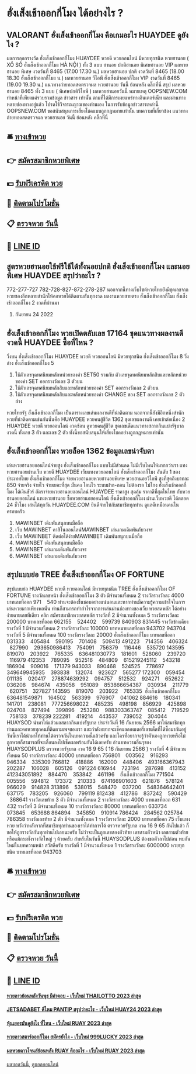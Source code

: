 # ฮั่งเส็งเช้าออกกี่โมง ได้อย่างไร ?
## VALORANT ฮั่งเส็งเช้าออกกี่โมง คือเกมอะไร HUAYDEE ดูยังไง ?
ผลการออกรางวัล ฮั่งเส็งเช้าออกกี่โมง HUAYDEE หวยดี หวยออนไลน์ มีหวยทุกชนิด หวยฮานอย ( XỔ SỐ ฮั่งเส็งเช้าออกกี่โมง HÀ NỘI ) ทั้ง 3 แบบ ฮานอย ปกติฮานอย พิเศษฮานอย VIP
ผลหวยฮานอย พิเศษ งวดวันที่ 8465 (17.00 17.30 น.)
ผลหวยฮานอย ปกติ งวดวันที่ 8465 (18.00 18.30 ฮั่งเส็งเช้าออกกี่โมง น.)
ผลหวยฮานอย วีไอพี ฮั่งเส็งเช้าออกกี่โมง VIP งวดวันที่ 8465 (19.00 19.30 น.)
 แนวทางถ่ายทอดสดตรวจผล หวยฮานอย วันนี้ ย้อนหลัง คลิ๊กที่นี่ 
สรุป ผลหวยฮานอย 8465 ทั้ง 3 แบบ ( พิเศษปกติวีไอพี ) ผลหวยฮานอยวันนี้
หมายเหตุ OOPSNEW.COM ทำหน้าที่เพียงแค่รวบรวมข้อมูล ข่าวสาร เท่านั้น ตามที่ได้มีการเผยแพร่ทางอินเตอร์เน็ท และผ่านทางหลายช่องทางอยู่แล้ว โปรดใช้วิจารณญาณของท่านเอง ในการรับข้อมูลข่าวสารเหล่านี้ OOPSNEW.COM ขอสนับสนุนการเสี่ยงโชคแบบถูกกฎหมายเท่านั้น
บทความที่เกี่ยวข้อง
แนวทางถ่ายทอดสดตรวจผล หวยฮานอย วันนี้ ย้อนหลัง คลิ๊กที่นี่

## 🛎 [ทางเข้าหวย](https://bit.ly/3BG5bNw)
## 👉 [สมัครสมาชิกหวยพิเศษ](https://bit.ly/3BG5bNw)
## 💵 [รับฟรีเครดิต หวย](https://bit.ly/3C3mvgS)
## 👑 [ติดตามโปรโมชั่น](https://bit.ly/3C3mvgS)
## 📋 [ตรวจหวย วันนี้](https://bit.ly/3C3mvgS)
## 📱 [LINE ID](https://bit.ly/3C3mvgS)

## สูตรหวยฮานอยใช้ฟรีใช้ได้ทั้งนอยปกติ ฮั่งเส็งเช้าออกกี่โมง และนอยพิเศษ HUAYDEE สรุปว่าอะไร ?
772-277-727
782-728-827-872-278-287
นอกจากนี้ทางเว็บไซต์หวยไทยยังมีชุดเลขจากหวยซองอีกหลายสำนักให้คอหวยได้ติดตามกันทุกงวด
ผลงานหวยสายตรง ฮั่งเส็งเช้าออกกี่โมง ฮั่งเส็งเช้าออกกี่โมง 2 งวดที่ผ่านมา
1. กันยายน 24 2022

## ฮั่งเส็งเช้าออกกี่โมง หวยเปิดตลับเลข 17164 ชุดแนวทางผลงานดีงวดนี้ HUAYDEE ซื้อที่ไหน ?
วิ่งบน ฮั่งเส็งเช้าออกกี่โมง HUAYDEE หวยดี หวยออนไลน์ มีหวยทุกชนิด ฮั่งเส็งเช้าออกกี่โมง 8
วิ่งล่าง ฮั่งเส็งเช้าออกกี่โมง 5
1. ใช้ตัวเลขจุดทศนิยมหลักหน่วยของค่า SET50 รวมกับ ตัวเลขจุดทศนิยมหลักสิบและหลักหน่วยของค่า SET ออกรางวัลเลข 3 ตัวบน
2. ใช้ตัวเลขจุดทศนิยมหลักสิบและหลักหน่วยของค่า SET ออกรางวัลเลข 2 ตัวบน
3. ใช้ตัวเลขจุดทศนิยมหลักสิบและหลักหน่วยของค่า CHANGE ของ SET ออกรางวัลเลข 2 ตัวล่าง

หวยไทยรัฐ ฮั่งเส็งเช้าออกกี่โมง เป็นตารางเลขเด่นผลงานดีที่น่าติดตาม นอกจากนี้ยังมีอีกหนึ่งสำนักหวยที่น่าติดตามเช่นกันนั่นคือ HUAYDEE หวยคนสู้ชีวิต 1362 ชุดเลขผลงานดี เคยเข้าต่อเนื่อง 2 HUAYDEE หวยดี หวยออนไลน์ งวดซ้อน ดูหวยคนสู้ชีวิต ชุดเลขเด็ดแนวทางสลากกินแบ่งรัฐบาลงวดนี้ ทั้งเลข 3 ตัว และเลข 2 ตัว ทั้งนี้ขอสนับสนุนให้เสี่ยงโชคอย่างถูกกฎหมายเท่านั้น

## ฮั่งเส็งเช้าออกกี่โมง หวยล็อค 1362 ข้อมูลเลขน่าจับตา
เล่นหวยฮานอยออนไลน์จ่ายสูง ฮั่งเส็งเช้าออกกี่โมง แบบไม่มีส่วนลด ไม่มีเว็บไหนให้มากกว่าเรา แทงหวยฮานอยผ่านเว็บ หวยดี HUAYDEE เว็บแทงหวยออนไลน์ ฮั่งเส็งเช้าออกกี่โมง อันดับ 1 ของประเทศไทย ฮั่งเส็งเช้าออกกี่โมง จ่ายหวยฮานอยหวยฮานอยพิเศษ หวยฮานอยวีไอพี สูงที่สุดถึงบาทละ 850 จ่ายจริง จ่ายไว จ่ายเยอะที่สุด มั่นคง โอนไว ระบบฝาก-ถอน ไม่ต้องรอ ไม่โกง ฮั่งเส็งเช้าออกกี่โมง ได้เงินชัวร์
อัตราจ่ายหวยฮานอยออนไลน์ HUAYDEE
ราคาสูง สุดคุ้ม ราคาดีที่สุดในไทย กับหวยฮานอยออนไลน์ แทงหวยฮานอย ซื้อหวยฮานอยออนไลน์ ฮั่งเส็งเช้าออกกี่โมง ผ่านเว็บหวยดี ได้ตลอด 24 ชั่วโมง เล่นได้ทุกวัน HUAYDEE.COM ยินดีจ่ายให้กับสมาชิกทุกท่าน ดูแลดีเหมือนคนในครอบครัว
1. MAWINBET เดิมพันสนุกบนมือถือ
2. เว็บ MAWINBET คาสิโนออนไลน์MAWINBET เล่นเกมเดิมพันกับวงจร
3. เว็บ MAWINBET ติดต่อได้ง่ายMAWINBET เดิมพันสนุกบนมือถือ
4. MAWINBET เดิมพันสนุกบนมือถือ
5. MAWINBET เล่นเกมเดิมพันกับวงจร
6. MAWINBET เล่นเกมเดิมพันกับวงจร

## สรุปแบบย่อ TREE ฮั่งเส็งเช้าออกกี่โมง OF FORTUNE
สรุปแบบย่อ HUAYDEE หวยดี หวยออนไลน์ มีหวยทุกชนิด TREE ฮั่งเส็งเช้าออกกี่โมง OF FORTUNE รางวัลเลขหน้า ฮั่งเส็งเช้าออกกี่โมง 3 ตัว มีจำนวนทั้งหมด 2 รางวัลรางวัลละ 4000 บาทเลขที่ออก 971    540
ท่านจะต้องชื่นชอบอย่างแน่นอนและหากท่านมีความรู้ความเข้าใจในการเล่นหวยมากเพียงพอนั้น ท่านก็สามารถทำกำไรจากการเล่นผ่านช่องทางของเว็บ หวยสดพลัส ได้อย่างง่ายดายเลยทีเดียว คลิก สมัครสมาชิกหวยสดพลัส
รางวัลที่ 2 มีจำนวนทั้งหมด 5 รางวัลรางวัลละ 200000 บาทเลขที่ออก 662155    524402    599739 840903 831445
รางวัลข้างเคียงรางวัลที่ 1 มีจำนวนทั้งหมด 2 รางวัลรางวัลละ 100000 บาทหมายเลขที่ออก 943702 943704
รางวัลที่ 5 มีจำนวนทั้งหมด 100 รางวัลรางวัลละ 20000 ฮั่งเส็งเช้าออกกี่โมง บาทเลขที่ออก 031333    405484    590195    701408    509413 491223    714356    406324    827990    293650986413    754091    756379    116446    535720 143595    819070    203922    765335    636481030773    181601    528060    239720    116979 412353    789095    952516    484809    615219245112    543218    186904    909016    171379 943033    890468    524525    778697    349649945935    393838    132074    923627    565277 172300    059454    011135    020417    278874639292    094757    512532    924271    652622 036208    984674    435058    951089    853866654387    030934    211779    620751    327827 143595    819070    203922    765335  ฮั่งเส็งเช้าออกกี่โมง   636481549871    164502    563399    976907    041062 884616    180341    141701    238081    777256698022    485235    498198    856929    425898 024708    827494    399896    253280    988303363747    085412    719529    758133    378239 222281    419214    443537    739052    304044
HUAYSOD นำมาให้แล้วผลสลากกินแบ่งรัฐบาล ประจำวันที่ 16 กันยายน 2566 มาให้สมาชิกทุกท่านและคอหวยทุกคนที่ติดตามเพจของเรา และกำลังอยากจะเช็คผลลอตเตอรี่เลขเด็ดที่ได้ซื้อมากันอยู่ วันนี้เราได้นำมาให้ท่านได้ตรวจกันในบทความนี้แล้วครับ และใครที่อยากจะรู้ว่าตัวเองถูกหวยหรือไม่ถูกหวยก็สามารถที่จะเลื่อนลงไปเช็คผลพร้อมกันได้เลยครับ
อ่านบทความอื่นๆของ HUAYSODPLUS
ตรวจหวยรัฐบาล งวด 16 9 65 ( 16 กันยายน 2566 )
รางวัลที่ 4 มีจำนวนทั้งหมด 50 รางวัลรางวัลละ 40000 บาทเลขที่ออก 756801    003562    916293    946334    335309 766812    418886    162000    448406    493166367943    202287    106028    605126    091224 616944    723194    287698    413152    412343051892    884470    353842    461196    ฮั่งเส็งเช้าออกกี่โมง 771504 005556    594812    173372    210333    674166901603    621876    578124    966029    914828 313896    538015    548470    037200    548364642401    637175    783205    926060    799119 812438    412786    837242    590429    368641
รางวัลเลขท้าย 3 ตัว มีจำนวนทั้งหมด 2 รางวัลรางวัลละ 4000 บาทเลขที่ออก 631    432
รางวัลที่ 3 มีจำนวนทั้งหมด 10 รางวัลรางวัลละ 80000 บาทเลขที่ออก 633734    073845    653688 864894    345850    910914 786424    284562 025784    786358
รางวัลเลขท้าย 2 ตัว มีจำนวนทั้งหมด 1 รางวัลรางวัลละ 2000 บาทเลขที่ออก 75
เว็บแทงหวย หวังว่าหลังจากที่สมาชิกทุกท่านของเราได้ทำการได้ ตรวจหวยรัฐบาล งวด 16 9 65 กันไปแล้ว ก็ขอให้ถูกรางวัลกันทุกท่านไปเลยนะครับ ไม่ว่าจะเป็นถูกเลขสองตัวท้าย เลขสามตัวหน้า เลขสามตัวท้าย หรือแม้กระทั่งรางวัลใหญ่ ๆ ด้วยครับ สำหรับในวันนี้ HUAYSODPLUS ต้องขอตัวลาไปก่อน พบกันใหม่ในบทความหน้า สวัสดีครับ
รางวัลที่ 1 มีจำนวนทั้งหมด 1 รางวัลรางวัลละ 6000000 หวยทุกชนิด บาทเลขที่ออก 943703

## 🛎 [ทางเข้าหวย](https://bit.ly/3BG5bNw)
## 👉 [สมัครสมาชิกหวยพิเศษ](https://bit.ly/3BG5bNw)
## 💵 [รับฟรีเครดิต หวย](https://bit.ly/3C3mvgS)
## 👑 [ติดตามโปรโมชั่น](https://bit.ly/3C3mvgS)
## 📋 [ตรวจหวย วันนี้](https://bit.ly/3C3mvgS)
## 📱 [LINE ID](https://bit.ly/3C3mvgS)

#### [หวยลาวย้อนหลังวันพุธ มีคำตอบ - เว็บใหม่ THAILOTTO 2023 ล่าสุด](https://atom.io/themes/หวยลาวย้อนหลังวันพุธ%20มีคำตอบ%20-%20เว็บใหม่%20thailotto%202023%20ล่าสุด)
#### [JETSADABET ดีไหม PANTIP สรุปว่าอะไร - เว็บใหม่ HUAY24 2023 ล่าสุด](https://atom.io/themes/jetsadabet%20ดีไหม%20pantip%20สรุปว่าอะไร%20-%20เว็บใหม่%20huay24%202023%20ล่าสุด)
#### [หุ้นเยอรมันดูยังไง ที่ไหน - เว็บใหม่ RUAY 2023 ล่าสุด](https://atom.io/themes/หุ้นเยอรมันดูยังไง%20ที่ไหน%20-%20เว็บใหม่%20ruay%202023%20ล่าสุด)
#### [หวยลาวสตาร์ออกกี่โมง สมัครยังไง - เว็บใหม่ 999LUCKY 2023 ล่าสุด](https://atom.io/themes/หวยลาวสตาร์ออกกี่โมง%20สมัครยังไง%20-%20เว็บใหม่%20999lucky%202023%20ล่าสุด)
#### [ผลหวยดาวโจนส์ย้อนหลัง RUAY คืออะไร - เว็บใหม่ RUAY 2023 ล่าสุด](https://atom.io/themes/ผลหวยดาวโจนส์ย้อนหลัง%20ruay%20คืออะไร%20-%20เว็บใหม่%20ruay%202023%20ล่าสุด)

[ผลบอลวันนี้](https://siamsport.tv "ผลบอลวันนี้"), [ดูบอลออนไลน์](https://siamsport.tv/ดูบอลสด "ดูบอลออนไลน์")